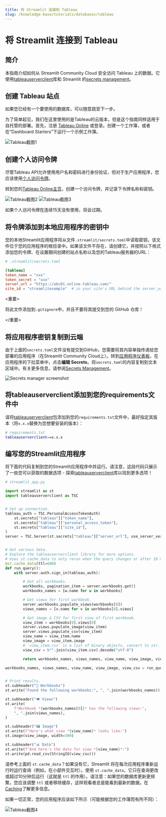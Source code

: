 ```yaml
---
title: 将 Streamlit 连接到 Tableau
slug: /knowledge-base/tutorials/databases/tableau
---
```


# 将 Streamlit 连接到 Tableau

## 简介

本指南介绍如何从 Streamlit Community Cloud 安全访问 Tableau 上的数据。它使用[tableauserverclient](https://tableau.github.io/server-client-python/#)库和 Streamlit 的[secrets management](/streamlit-community-cloud/get-started/deploy-an-app/connect-to-data-sources/secrets-management)。

## 创建 Tableau 站点

<Note>

如果您已经有一个要使用的数据库，可以随意跳至下一步。

</Note>

为了简单起见，我们在这里使用的是Tableau的云版本，但是这个指南同样适用于自托管的部署。首先，注册 [Tableau Online](https://www.tableau.com/products/cloud-bi) 或登录。创建一个工作簿，或者在“Dashboard Starters”下运行一个示例工作簿。

![Tableau截图1](/images/databases/tableau-1.png)

## 创建个人访问令牌

尽管Tableau API允许使用用户名和密码进行身份验证，但对于生产应用程序，您应该使用[个人访问令牌](https://help.tableau.com/current/server/en-us/security_personal_access_tokens.htm)。

转到您的[Tableau Online主页](https://online.tableau.com/)，创建一个访问令牌，并记录下令牌名称和密钥。

<Flex>
<Image alt="Tableau截图2" src="/images/databases/tableau-2.png" />
<Image alt="Tableau截图3" src="/images/databases/tableau-3.png" />
</Flex>

<Note>

如果个人访问令牌在连续15天没有使用，将会过期。

</Note>

## 将令牌添加到本地应用程序的密钥中

您的本地Streamlit应用程序将从文件`.streamlit/secrets.toml`中读取密钥，该文件位于您的应用程序的根目录中。如果该文件不存在，请创建它，并按照以下格式添加您的令牌、在设置期间创建的站点名称以及您的Tableau服务器的URL：

```toml
# .streamlit/secrets.toml

[tableau]
token_name = "xxx"
token_secret = "xxx"
server_url = "https://abc01.online.tableau.com/"
site_id = "streamlitexample"  # in your site's URL behind the server_url
```

<重要>

将此文件添加到`.gitignore`中，并且不要将其提交到您的 GitHub 仓库！

</重要>

## 将应用程序密钥复制到云端

由于上面的`secrets.toml`文件没有提交到GitHub，您需要将其内容单独传递给您部署的应用程序（在Streamlit Community Cloud上）。转到[应用程序仪表板](https://share.streamlit.io/)，在应用程序的下拉菜单中，点击**编辑 Secrets**。将`secrets.toml`的内容复制到文本区域中。有关更多信息，请参阅[Secrets Management](/streamlit-community-cloud/get-started/deploy-an-app/connect-to-data-sources/secrets-management)。

![Secrets manager screenshot](/images/databases/edit-secrets.png)

## 将tableauserverclient添加到您的requirements文件中

请将[tableauserverclient](https://tableau.github.io/server-client-python/#)包添加到您的`requirements.txt`文件中，最好指定其版本（将`x.x.x`替换为您想要安装的版本）：

```bash
# requirements.txt
tableauserverclient==x.x.x
```

## 编写您的Streamlit应用程序

将下面的代码复制到您的Streamlit应用程序中并运行。请注意，这段代码只展示了一些您可以获取的数据选项 - 探索[tableauserverclient](https://tableau.github.io/server-client-python/#)库以找到更多选项！

```python
# streamlit_app.py

import streamlit as st
import tableauserverclient as TSC


# Set up connection.
tableau_auth = TSC.PersonalAccessTokenAuth(
    st.secrets["tableau"]["token_name"],
    st.secrets["tableau"]["personal_access_token"],
    st.secrets["tableau"]["site_id"],
)
server = TSC.Server(st.secrets["tableau"]["server_url"], use_server_version=True)


# Get various data.
# Explore the tableauserverclient library for more options.
# Uses st.cache_data to only rerun when the query changes or after 10 min.
@st.cache_data(ttl=600)
def run_query():
    with server.auth.sign_in(tableau_auth):

        # Get all workbooks.
        workbooks, pagination_item = server.workbooks.get()
        workbooks_names = [w.name for w in workbooks]

        # Get views for first workbook.
        server.workbooks.populate_views(workbooks[0])
        views_names = [v.name for v in workbooks[0].views]

        # Get image & CSV for first view of first workbook.
        view_item = workbooks[0].views[0]
        server.views.populate_image(view_item)
        server.views.populate_csv(view_item)
        view_name = view_item.name
        view_image = view_item.image
        # `view_item.csv` is a list of binary objects, convert to str.
        view_csv = b"".join(view_item.csv).decode("utf-8")

        return workbooks_names, views_names, view_name, view_image, view_csv

workbooks_names, views_names, view_name, view_image, view_csv = run_query()


# Print results.
st.subheader("📓 Workbooks")
st.write("Found the following workbooks:", ", ".join(workbooks_names))

st.subheader("👁️ Views")
st.write(
    f"Workbook *{workbooks_names[0]}* has the following views:",
    ", ".join(views_names),
)

st.subheader("🖼️ Image")
st.write(f"Here's what view *{view_name}* looks like:")
st.image(view_image, width=300)

st.subheader("📊 Data")
st.write(f"And here's the data for view *{view_name}*:")
st.write(pd.read_csv(StringIO(view_csv)))
```

请参考上面的 `st.cache_data`？如果没有它，Streamlit 将在每次应用程序重新运行时运行查询（例如，在小部件交互时）。使用 `st.cache_data`，它只在查询更改或超过10分钟后运行（这就是 `ttl` 的作用）。请注意：如果您的数据库更新更频繁，您应该调整 `ttl` 或者移除缓存，这样观看者总是能看到最新的数据。在[Caching](/library/advanced-features/caching)了解更多信息。

如果一切正常，您的应用程序应该如下所示（可能根据您的工作簿而有所不同）：

![Tableau截图4](/images/databases/tableau-4.png)
